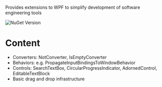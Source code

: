 
Provides extensions to WPF to simplify development of software engineering tools

![NuGet Version](https://img.shields.io/nuget/v/Plainion.Windows.svg?style=flat-square)

# Content

- Converters: NotConverter, IsEmptyConverter
- Behaviors: e.g. PropagateInputBindingsToWindowBehavior
- Controls: SearchTextBox, CircularProgressIndicator, AdornedControl, EditableTextBlock
- Basic drag and drop infrastructure

